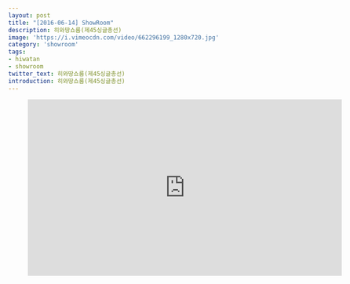 ```yaml
---
layout: post
title: "[2016-06-14] ShowRoom"
description: 히와땅쇼룸(제45싱글총선)
image: 'https://i.vimeocdn.com/video/662296199_1280x720.jpg'
category: 'showroom'
tags:
- hiwatan
- showroom
twitter_text: 히와땅쇼룸(제45싱글총선)
introduction: 히와땅쇼룸(제45싱글총선)
---
```

<figure class="video_container">
<iframe src="https://player.vimeo.com/video/239345736" width="640" height="360" frameborder="0" webkitallowfullscreen mozallowfullscreen allowfullscreen></iframe>
</figure>
